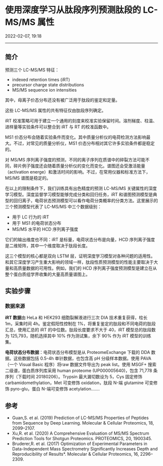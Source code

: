 # 使用深度学习从肽段序列预测肽段的 LC-MS/MS 属性

2022-02-07, 19:18
***

## 简介

预测三个 LC-MS/MS 特征：

- indexed retention times (iRT)
- precursor charge state distributions
- MS/MS sequence ion intensities

其中，母离子价态分布还没有被广泛用于肽段的鉴定和定量。

这些 LC-MS/MS 属性的共有特征仅由肽段序列确定。

iRT 校准策略可用于建立一个通用的刻度来校准实验保留时间。溶剂梯度、柱温、进样量等实验条件可以整合到 iRT 与 RT 的校准函数中。

MS1 价态分布会随着实验条件而变化。其中质量分析仪的电荷检测方法影响最大。不过，对常见的质量分析仪，MS1 价态分布相对其它许多实验条件都是稳定的。

对 MS/MS 序列离子强度的预测，不同的离子序列在质谱中的碎裂方法可能不同，碎片例子强度还会随着质量分析仪的变化而变化。谱图还会受激活能量（activation energe）和激活时间的影响。不过，在常用仪器和标准方法下，MS/MS 谱图是稳定的。

在以上的限制条件下，我们训练具有出色精度的预测 LC-MS/MS 关键属性的深度学习模型。深度监督学习模型能够完成分类和回归任务，iRT 和谱图预测模型是典型的回归离子，电荷状态预测模型可以看作电荷分类概率的分类方法。这里展示的三个预测模型代表了 LC-MS/MS 中三个数据级别：

- 用于 LC 行为的 iRT
- 用于 MS1 的电荷状态分布
- MS/MS 水平的 HCD 序列离子强度

它们的输出维度也不同：iRT 是标量，电荷状态分布是向量，HCD 序列离子强度是二维矩阵，其中一个维度取决于肽段长度。

这三个模型的核心都是双向 LSTM 层，证明深度学习模型对各种问题的适用性。和其它深度学习产生重大影响的领域一样，肽段性质预测模型的性能主要取决于大量和高质量数据的可用性。例如，我们的 HCD 序列离子强度预测模型是建立在从整个蛋白质组学界收集的大量高质量谱图上。

## 实验步骤

### 数据来源

**iRT 数据**由 HeLa 和 HEK293 细胞裂解液进行三次 DIA 技术重复获得，柱长 1m，采集时间 4h。鉴定假阳性控制在 1%，将重复鉴定的肽段和不同电荷的肽段汇总，使用汇总的 iRT 的中位数。肽段长度要求不大于 40，iRT 模型总的肽段数为 125,793，随机选择其中 10% 作为测试集，余下 90% 作为 iRT 模型的训练集。

**电荷状态分布数据**：电荷状态分布模型是从 ProteomeExchange 下载的 DDA 数据。这些数据包括 0.5-4h 单针数据，也包含高 pH 分级样本数据。使用 PAVA （一个 Visual Basic 程序）将raw 数据文件导出为 peak list。使用 MSGF+ 搜索二级谱，蛋白质序列库采用 human proteome (UP000005640)，包含 71,778 条序列（下载时间 20180206）。Trypsin 最大漏切数设为 5，Cys 固定修饰 carbamidomethylation，Met 可变修饰 oxidation，肽段 N-端 glutamine 可变修饰 pyro-glu，蛋白 N-端可变修饰 acetylation.......



## 参考

- Guan,S. et al. (2019) Prediction of LC-MS/MS Properties of Peptides from Sequence by Deep Learning. Molecular & Cellular Proteomics, 18, 2099–2107.
- Xu,R. et al. (2020) A Comprehensive Evaluation of MS/MS Spectrum Prediction Tools for Shotgun Proteomics. PROTEOMICS, 20, 1900345.
- Bruderer,R. et al. (2017) Optimization of Experimental Parameters in Data-Independent Mass Spectrometry Significantly Increases Depth and Reproducibility of Results*. Molecular & Cellular Proteomics, 16, 2296–2309.
